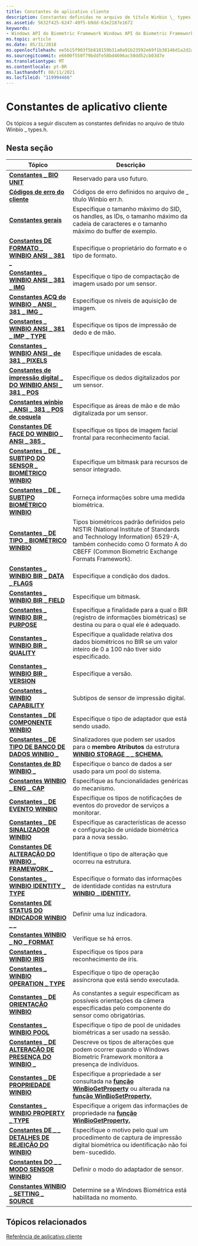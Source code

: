```yaml
---
title: Constantes de aplicativo cliente
description: Constantes definidas no arquivo de título Winbio \_ types.h.
ms.assetid: 5632f425-6247-49f5-b9dd-63e2187e1672
keywords:
- Windows API do Biometric Framework Windows API do Biometric Framework, constantes de aplicativo cliente
ms.topic: article
ms.date: 05/31/2018
ms.openlocfilehash: ee5b15f903f5b818159b31a0a91b23592e69f1b38146d1a2d2a77a7bb9ba6b70
ms.sourcegitcommit: e6600f550f79bddfe58bd4696ac50dd52cb03d7e
ms.translationtype: MT
ms.contentlocale: pt-BR
ms.lasthandoff: 08/11/2021
ms.locfileid: "119994466"
---
```

# <a name="client-application-constants"></a>Constantes de aplicativo cliente

Os tópicos a seguir discutem as constantes definidas no arquivo de título Winbio \_ types.h.

## <a name="in-this-section"></a>Nesta seção



| Tópico                                                                                                        | Descrição                                                                                                                                                                                                            |
|--------------------------------------------------------------------------------------------------------------|------------------------------------------------------------------------------------------------------------------------------------------------------------------------------------------------------------------------|
| [**Constantes \_ BIO UNIT**](bio-unit-constants.md)<br/>                                                 | Reservado para uso futuro.<br/>                                                                                                                                                                                    |
| [**Códigos de erro do cliente**](client-error-codes.md)<br/>                                                  | Códigos de erro definidos no arquivo de \_ título Winbio err.h.<br/>                                                                                                                                                       |
| [**Constantes gerais**](general-constants.md)<br/>                                                    | Especifique o tamanho máximo do SID, os handles, as IDs, o tamanho máximo da cadeia de caracteres e o tamanho máximo do buffer de exemplo.<br/>                                                                                                            |
| [**Constantes DE FORMATO \_ WINBIO ANSI \_ 381 \_**](winbio-ansi-381-format-constants.md)<br/>                   | Especifique o proprietário do formato e o tipo de formato.<br/>                                                                                                                                                                       |
| [**Constantes \_ WINBIO ANSI \_ 381 \_ IMG**](winbio-ansi-381-img-constants.md)<br/>                         | Especifique o tipo de compactação de imagem usado por um sensor.<br/>                                                                                                                                                     |
| [**Constantes ACQ do WINBIO \_ ANSI \_ 381 \_ IMG \_**](winbio-ansi-381-img-acq-constants.md)<br/>                | Especifique os níveis de aquisição de imagem.<br/>                                                                                                                                                                           |
| [**Constantes \_ WINBIO ANSI \_ 381 \_ IMP \_ TYPE**](winbio-ansi-381-imp-type-constants.md)<br/>              | Especifique os tipos de impressão de dedo e de mão.<br/>                                                                                                                                                                   |
| [**Constantes \_ WINBIO ANSI \_ de 381 \_ PIXELS**](winbio-ansi-381-pixels-constants.md)<br/>                   | Especifique unidades de escala.<br/>                                                                                                                                                                                        |
| [**Constantes de impressão digital \_ DO WINBIO ANSI \_ 381 \_ POS**](winbio-ansi-381-pos-fingerprint-constants.md)<br/> | Especifique os dedos digitalizados por um sensor.<br/>                                                                                                                                                                    |
| [**Constantes winbio \_ ANSI \_ 381 \_ POS de coquela**](winbio-ansi-381-pos-palm-constants.md)<br/>               | Especifique as áreas de mão e de mão digitalizada por um sensor.<br/>                                                                                                                                                        |
| [**Constantes DE FACE DO WINBIO \_ ANSI \_ 385 \_**](winbio-ansi-385-face-constants.md)<br/>                       | Especifique os tipos de imagem facial frontal para reconhecimento facial.<br/>                                                                                                                                                |
| [**Constantes \_ DE \_ SUBTIPO DO SENSOR \_ BIOMÉTRICO WINBIO**](winbio-biometric-sensor-subtype-constants.md)<br/> | Especifique um bitmask para recursos de sensor integrado.<br/>                                                                                                                                                          |
| [**Constantes \_ DE \_ SUBTIPO BIOMÉTRICO WINBIO**](winbio-biometric-subtype-constants.md)<br/>                | Forneça informações sobre uma medida biométrica.<br/>                                                                                                                                                          |
| [**Constantes \_ DE TIPO \_ BIOMÉTRICO WINBIO**](winbio-biometric-type-constants.md)<br/>                      | Tipos biométricos padrão definidos pelo NISTIR (National Institute of Standards and Technology Information) 6529-A, também conhecido como O formato A do CBEFF (Common Biometric Exchange Formats Framework).<br/> |
| [**Constantes \_ WINBIO BIR \_ DATA \_ FLAGS**](winbio-bir-data-flags-constants.md)<br/>                     | Especifique a condição dos dados.<br/>                                                                                                                                                                          |
| [**Constantes \_ WINBIO BIR \_ FIELD**](winbio-bir-field-constants.md)<br/>                                | Especifique um bitmask.<br/>                                                                                                                                                                                          |
| [**Constantes \_ WINBIO BIR \_ PURPOSE**](winbio-bir-purpose-constants.md)<br/>                            | Especifique a finalidade para a qual o BIR (registro de informações biométricas) se destina ou para o qual ele é adequado.<br/>                                                                                               |
| [**Constantes \_ WINBIO BIR \_ QUALITY**](winbio-bir-quality-constants.md)<br/>                            | Especifique a qualidade relativa dos dados biométricos no BIR se um valor inteiro de 0 a 100 não tiver sido especificado.<br/>                                                                                         |
| [**Constantes \_ WINBIO BIR \_ VERSION**](winbio-bir-version-constants.md)<br/>                            | Especifique a versão.<br/>                                                                                                                                                                                        |
| [**Constantes \_ WINBIO CAPABILITY**](winbio-capability-constants.md)<br/>                               | Subtipos de sensor de impressão digital.<br/>                                                                                                                                                                               |
| [**Constantes \_ DE COMPONENTE WINBIO**](winbio-component-constants.md)<br/>                                 | Especifique o tipo de adaptador que está sendo usado.<br/>                                                                                                                                                                     |
| [**Constantes \_ DE TIPO DE BANCO DE DADOS WINBIO \_**](winbio-database-type-constants.md)<br/>                        | Sinalizadores que podem ser usados para o **membro Atributos** da estrutura [**WINBIO STORAGE \_ \_ SCHEMA.**](winbio-storage-schema.md)<br/>                                                                             |
| [**Constantes de BD WINBIO \_**](winbio-db-constants.md)<br/>                                               | Especifique o banco de dados a ser usado para um pool do sistema.<br/>                                                                                                                                                          |
| [**Constantes WINBIO \_ ENG \_ CAP**](winbio-eng-cap-constants.md)<br/>                                    | Especifique as funcionalidades genéricas do mecanismo.<br/>                                                                                                                                                                        |
| [**Constantes \_ DE EVENTO WINBIO**](winbio-event-constants.md)<br/>                                         | Especifique os tipos de notificações de eventos do provedor de serviços a monitorar.<br/>                                                                                                                                       |
| [**Constantes \_ DE SINALIZADOR WINBIO**](winbio-flag-constants.md)<br/>                                           | Especifique as características de acesso e configuração de unidade biométrica para a nova sessão.<br/>                                                                                                                        |
| [**Constantes DE ALTERAÇÃO DO WINBIO \_ FRAMEWORK \_**](winbio-framework-change-constants.md)<br/>                  | Identifique o tipo de alteração que ocorreu na estrutura.<br/>                                                                                                                                                 |
| [**Constantes \_ WINBIO IDENTITY \_ TYPE**](winbio-identity-type-constants.md)<br/>                        | Especifique o formato das informações de identidade contidas na estrutura [**WINBIO \_ IDENTITY.**](winbio-identity.md)<br/>                                                                                      |
| [**Constantes DE STATUS DO INDICADOR WINBIO \_ \_**](winbio-indicator-status-constants.md)<br/>                  | Definir uma luz indicadora.<br/>                                                                                                                                                                                     |
| [**Constantes WINBIO \_ NO \_ FORMAT**](winbio-no-format-constants.md)<br/>                                | Verifique se há erros.<br/>                                                                                                                                                                                           |
| [**Constantes \_ WINBIO IRIS**](winbio-iris-constants.md)<br/>                                           | Especifique os tipos para reconhecimento de íris. <br/>                                                                                                                                                                    |
| [**Constantes \_ WINBIO OPERATION \_ TYPE**](winbio-operation-type-constants.md)<br/>                      | Especifique o tipo de operação assíncrona que está sendo executada.<br/>                                                                                                                                                 |
| [**Constantes \_ DE ORIENTAÇÃO WINBIO**](winbio-orientation-constants.md)<br/>                             | As constantes a seguir especificam as possíveis orientações da câmera especificadas pelo componente do sensor como obrigatórias.<br/>                                                                                          |
| [**Constantes \_ WINBIO POOL**](winbio-pool-constants.md)<br/>                                           | Especifique o tipo de pool de unidades biométricas a ser usado na sessão.<br/>                                                                                                                                          |
| [**Constantes \_ DE ALTERAÇÃO DE PRESENÇA DO WINBIO \_**](winbio-presence-change-constants.md)<br/>                    | Descreve os tipos de alterações que podem ocorrer quando o Windows Biometric Framework monitora a presença de indivíduos.<br/>                                                                                    |
| [**Constantes \_ DE PROPRIEDADE WINBIO**](winbio-property-constants.md)<br/>                                   | Especifique a propriedade a ser consultada na [**função WinBioGetProperty**](/windows/desktop/api/Winbio/nf-winbio-winbiogetproperty) ou alterada na [**função WinBioSetProperty.**](/windows/desktop/api/winbio/nf-winbio-winbiosetproperty)<br/>                                |
| [**Constantes \_ WINBIO PROPERTY \_ TYPE**](winbio-property-type-constants.md)<br/>                        | Especifique a origem das informações de propriedade na [**função WinBioGetProperty.**](/windows/desktop/api/Winbio/nf-winbio-winbiogetproperty)<br/>                                                                                              |
| [**Constantes DE \_ \_ DETALHES DE REJEIÇÃO DO WINBIO**](winbio-reject-detail-constants.md)<br/>                        | Especifique o motivo pelo qual um procedimento de captura de impressão digital biométrica ou identificação não foi bem-sucedido.<br/>                                                                                                             |
| [**Constantes DO \_ \_ MODO SENSOR WINBIO**](winbio-sensor-mode-constants.md)<br/>                            | Definir o modo do adaptador de sensor.<br/>                                                                                                                                                                                |
| [**Constantes WINBIO \_ SETTING \_ SOURCE**](winbio-setting-source-constants.md)<br/>                      | Determine se a Windows Biométrica está habilitada no momento.<br/>                                                                                                                                     |



 

## <a name="related-topics"></a>Tópicos relacionados

<dl> <dt>

[Referência de aplicativo cliente](client-application-reference.md)
</dt> </dl>

 

 





